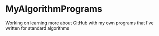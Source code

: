 # MyAlgorithmPrograms
Working on learning more about GitHub with my own programs that I've written for standard algorithms
